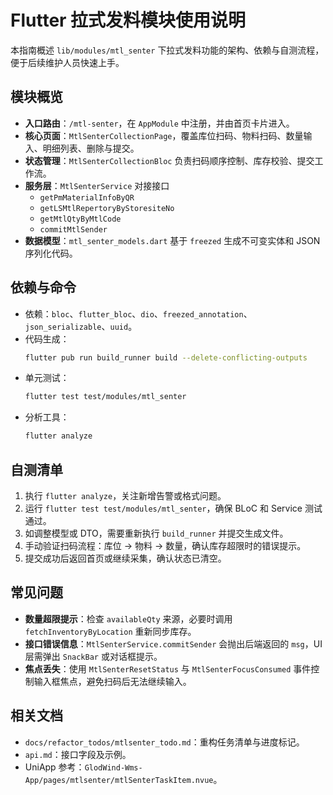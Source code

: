 # Flutter 拉式发料模块使用说明

本指南概述 `lib/modules/mtl_senter` 下拉式发料功能的架构、依赖与自测流程，便于后续维护人员快速上手。

## 模块概览
- **入口路由**：`/mtl-senter`，在 `AppModule` 中注册，并由首页卡片进入。
- **核心页面**：`MtlSenterCollectionPage`，覆盖库位扫码、物料扫码、数量输入、明细列表、删除与提交。
- **状态管理**：`MtlSenterCollectionBloc` 负责扫码顺序控制、库存校验、提交工作流。
- **服务层**：`MtlSenterService` 对接接口
  - `getPmMaterialInfoByQR`
  - `getLSMtlRepertoryByStoresiteNo`
  - `getMtlQtyByMtlCode`
  - `commitMtlSender`
- **数据模型**：`mtl_senter_models.dart` 基于 `freezed` 生成不可变实体和 JSON 序列化代码。

## 依赖与命令
- 依赖：`bloc`、`flutter_bloc`、`dio`、`freezed_annotation`、`json_serializable`、`uuid`。
- 代码生成：
  ```bash
  flutter pub run build_runner build --delete-conflicting-outputs
  ```
- 单元测试：
  ```bash
  flutter test test/modules/mtl_senter
  ```
- 分析工具：
  ```bash
  flutter analyze
  ```

## 自测清单
1. 执行 `flutter analyze`，关注新增告警或格式问题。
2. 运行 `flutter test test/modules/mtl_senter`，确保 BLoC 和 Service 测试通过。
3. 如调整模型或 DTO，需要重新执行 `build_runner` 并提交生成文件。
4. 手动验证扫码流程：库位 → 物料 → 数量，确认库存超限时的错误提示。
5. 提交成功后返回首页或继续采集，确认状态已清空。

## 常见问题
- **数量超限提示**：检查 `availableQty` 来源，必要时调用 `fetchInventoryByLocation` 重新同步库存。
- **接口错误信息**：`MtlSenterService.commitSender` 会抛出后端返回的 `msg`，UI 层需弹出 `SnackBar` 或对话框提示。
- **焦点丢失**：使用 `MtlSenterResetStatus` 与 `MtlSenterFocusConsumed` 事件控制输入框焦点，避免扫码后无法继续输入。

## 相关文档
- `docs/refactor_todos/mtlsenter_todo.md`：重构任务清单与进度标记。
- `api.md`：接口字段及示例。
- UniApp 参考：`GlodWind-Wms-App/pages/mtlsenter/mtlSenterTaskItem.nvue`。

